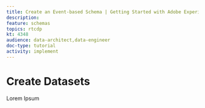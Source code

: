 ```yaml
---
title: Create an Event-based Schema | Getting Started with Adobe Experience Platform for Data Architects and Data Engineers
description: 
feature: schemas
topics: rtcdp
kt: 4348
audience: data-architect,data-engineer
doc-type: tutorial
activity: implement
---
```


# Create Datasets

Lorem Ipsum